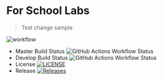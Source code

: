 # For School Labs
> Test change sample

![workflow](https://github.com/OchoaStdnt/devops8a/actions/workflows/main.yml/badge.svg)

* Master Build Status ![GitHub Actions Workflow Status](https://img.shields.io/github/actions/workflow/status/OchoaStdnt/devops8a/main.yml?branch=master)
* Develop Build Status ![GitHub Actions Workflow Status](https://img.shields.io/github/actions/workflow/status/OchoaStdnt/devops8a/main.yml?branch=develop)
* License [![LICENSE](https://img.shields.io/github/license/OchoaStdnt/devops8a.svg?style=flat-square)](https://github.com/OchoaStdnt/devops8a/blob/master/LICENSE)
* Release [![Releases](https://img.shields.io/github/release/OchoaStdnt/devops8a/all.svg?style=flat-square)](https://github.com/OchoaStdnt/devops8a/releases)

